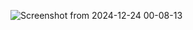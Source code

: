 ![Screenshot from 2024-12-24 00-08-13](https://github.com/user-attachments/assets/17b11138-9ea1-44c7-a16e-cd015ee5b232)
